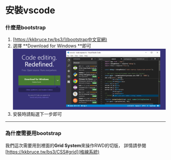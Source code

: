 # 安裝vscode

### 什麼是bootstrap

1. [https://kkbruce.tw/bs3/](bootstrap中文官網)
2. 選擇 **Download for Windows **即可![](/assets/import.png)
3. 安裝時請點選下一步即可

---

### 為什麼需要用bootstrap
我們這次需要用到裡面的**Grid System**來操作RWD的切版，
詳情請參閱[https://kkbruce.tw/bs3/CSS#grid](格線系統)



